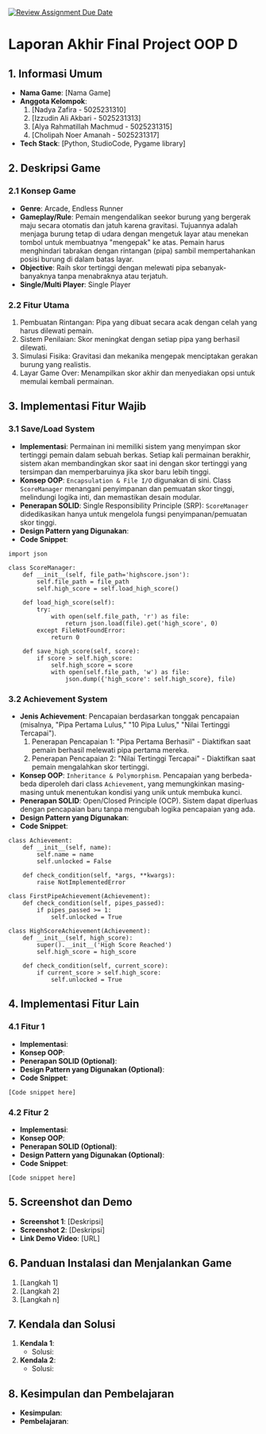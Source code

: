 [![Review Assignment Due Date](https://classroom.github.com/assets/deadline-readme-button-22041afd0340ce965d47ae6ef1cefeee28c7c493a6346c4f15d667ab976d596c.svg)](https://classroom.github.com/a/4ZAJL3PP)
# Laporan Akhir Final Project OOP D

## 1. Informasi Umum
* **Nama Game**: [Nama Game]
* **Anggota Kelompok**:
    1. [Nadya Zafira - 5025231310]
    2. [Izzudin Ali Akbari - 5025231313]
    3. [Alya Rahmatillah Machmud - 5025231315]
    4. [Cholipah Noer Amanah - 5025231317]
* **Tech Stack**: [Python, StudioCode, Pygame library]

## 2. Deskripsi Game

### 2.1 Konsep Game
* **Genre**: Arcade, Endless Runner
* **Gameplay/Rule**: Pemain mengendalikan seekor burung yang bergerak maju secara otomatis dan jatuh karena gravitasi. Tujuannya adalah menjaga burung tetap di udara dengan mengetuk layar atau menekan tombol untuk membuatnya "mengepak" ke atas. Pemain harus menghindari tabrakan dengan rintangan (pipa) sambil mempertahankan posisi burung di dalam batas layar.
* **Objective**: Raih skor tertinggi dengan melewati pipa sebanyak-banyaknya tanpa menabraknya atau terjatuh.
* **Single/Multi Player**: Single Player

### 2.2 Fitur Utama
1. Pembuatan Rintangan: Pipa yang dibuat secara acak dengan celah yang harus dilewati pemain.
2. Sistem Penilaian: Skor meningkat dengan setiap pipa yang berhasil dilewati.
3. Simulasi Fisika: Gravitasi dan mekanika mengepak menciptakan gerakan burung yang realistis.
4. Layar Game Over: Menampilkan skor akhir dan menyediakan opsi untuk memulai kembali permainan.

## 3. Implementasi Fitur Wajib

### 3.1 Save/Load System
* **Implementasi**: Permainan ini memiliki sistem yang menyimpan skor tertinggi pemain dalam sebuah berkas. Setiap kali permainan berakhir, sistem akan membandingkan skor saat ini dengan skor tertinggi yang tersimpan dan memperbaruinya jika skor baru lebih tinggi.
* **Konsep OOP**: `Encapsulation & File I/O` digunakan di sini. Class `ScoreManager` menangani penyimpanan dan pemuatan skor tinggi, melindungi logika inti, dan memastikan desain modular.
* **Penerapan SOLID**: Single Responsibility Principle (SRP): `ScoreManager` didedikasikan hanya untuk mengelola fungsi penyimpanan/pemuatan skor tinggi.
* **Design Pattern yang Digunakan**:
* **Code Snippet**:
```
import json

class ScoreManager:
    def __init__(self, file_path='highscore.json'):
        self.file_path = file_path
        self.high_score = self.load_high_score()

    def load_high_score(self):
        try:
            with open(self.file_path, 'r') as file:
                return json.load(file).get('high_score', 0)
        except FileNotFoundError:
            return 0

    def save_high_score(self, score):
        if score > self.high_score:
            self.high_score = score
            with open(self.file_path, 'w') as file:
                json.dump({'high_score': self.high_score}, file)
```

### 3.2 Achievement System
* **Jenis Achievement**:
    Pencapaian berdasarkan tonggak pencapaian (misalnya, "Pipa Pertama Lulus," "10 Pipa Lulus," "Nilai Tertinggi Tercapai").
    1. Penerapan Pencapaian 1: "Pipa Pertama Berhasil" - Diaktifkan saat pemain berhasil melewati pipa pertama mereka.
    2. Penerapan Pencapaian 2: "Nilai Tertinggi Tercapai" - Diaktifkan saat pemain mengalahkan skor tertinggi.
* **Konsep OOP**: `Inheritance & Polymorphism`. Pencapaian yang berbeda-beda diperoleh dari class `Achievement`, yang memungkinkan masing-masing untuk menentukan kondisi yang unik untuk membuka kunci.
* **Penerapan SOLID**: Open/Closed Principle (OCP). Sistem dapat diperluas dengan pencapaian baru tanpa mengubah logika pencapaian yang ada.
* **Design Pattern yang Digunakan**:
* **Code Snippet**:
```
class Achievement:
    def __init__(self, name):
        self.name = name
        self.unlocked = False

    def check_condition(self, *args, **kwargs):
        raise NotImplementedError

class FirstPipeAchievement(Achievement):
    def check_condition(self, pipes_passed):
        if pipes_passed >= 1:
            self.unlocked = True

class HighScoreAchievement(Achievement):
    def __init__(self, high_score):
        super().__init__('High Score Reached')
        self.high_score = high_score

    def check_condition(self, current_score):
        if current_score > self.high_score:
            self.unlocked = True
```

## 4. Implementasi Fitur Lain

### 4.1 Fitur 1
* **Implementasi**:
* **Konsep OOP**:
* **Penerapan SOLID (Optional)**:
* **Design Pattern yang Digunakan (Optional)**:
* **Code Snippet**:
```
[Code snippet here]
```

### 4.2 Fitur 2
* **Implementasi**:
* **Konsep OOP**:
* **Penerapan SOLID (Optional)**:
* **Design Pattern yang Digunakan (Optional)**:
* **Code Snippet**:
```
[Code snippet here]
```

## 5. Screenshot dan Demo
* **Screenshot 1**: [Deskripsi]
* **Screenshot 2**: [Deskripsi]
* **Link Demo Video**: [URL]

## 6. Panduan Instalasi dan Menjalankan Game
1. [Langkah 1]
2. [Langkah 2]
3. [Langkah n]

## 7. Kendala dan Solusi
1. **Kendala 1**:
    * Solusi:
2. **Kendala 2**:
    * Solusi:

## 8. Kesimpulan dan Pembelajaran
* **Kesimpulan**:
* **Pembelajaran**:
